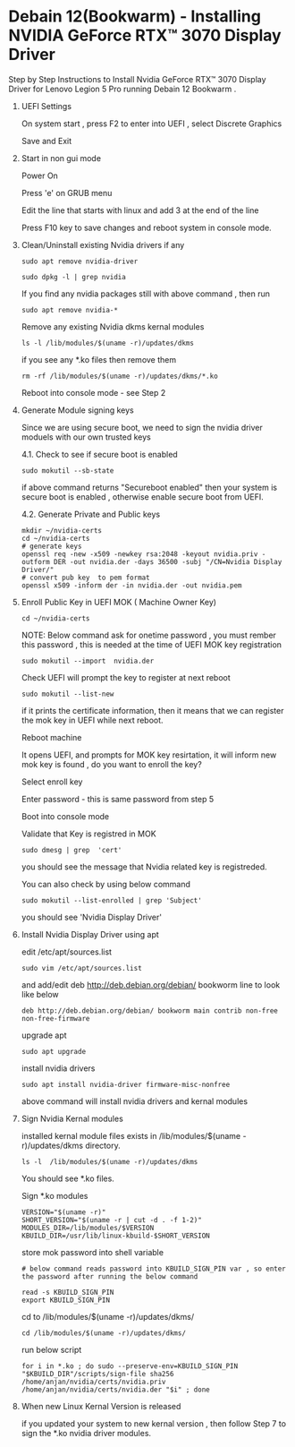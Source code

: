 # Debain 12(Bookwarm) - Installing NVIDIA GeForce RTX™ 3070 Display Driver 

Step by Step Instructions to Install Nvidia  GeForce RTX™ 3070 Display Driver for Lenovo Legion 5 Pro running Debain 12 Bookwarm .


1. UEFI Settings

    On system start , press F2 to enter into UEFI , select Discrete Graphics 

    Save and Exit

2. Start in non gui mode

    Power On 

    Press 'e' on GRUB menu 

    Edit the line that starts with linux and add 3 at the end of the line 

    Press F10 key  to save changes and reboot system in console mode.

3. Clean/Uninstall existing Nvidia drivers if any

    
    `sudo apt remove nvidia-driver`

    `sudo dpkg -l | grep nvidia`

    If you find any nvidia packages still with above command , then run

    `sudo apt remove nvidia-*`

    Remove any existing Nvidia dkms kernal modules 

    `ls -l /lib/modules/$(uname -r)/updates/dkms`

    if you see any *.ko files then remove them 

    `rm -rf /lib/modules/$(uname -r)/updates/dkms/*.ko`

    Reboot into console mode - see Step 2

4. Generate Module signing keys 

    Since we are using secure boot, we need to sign the nvidia driver moduels with our own trusted keys 

    4.1. Check  to see if secure boot is enabled

      `sudo mokutil --sb-state`

      if above command returns "Secureboot enabled" then your system is secure boot is enabled , otherwise enable secure boot from UEFI.

    4.2. Generate Private and Public keys

    ```
    mkdir ~/nvidia-certs
    cd ~/nvidia-certs
    # generate keys
    openssl req -new -x509 -newkey rsa:2048 -keyout nvidia.priv -outform DER -out nvidia.der -days 36500 -subj "/CN=Nvidia Display Driver/"
    # convert pub key  to pem format 
    openssl x509 -inform der -in nvidia.der -out nvidia.pem
    ```

5. Enroll Public Key in UEFI MOK ( Machine Owner Key)

    `
    cd ~/nvidia-certs
    `

    NOTE: Below command ask for onetime password ,  you must rember this password  , this is needed at the time of UEFI MOK key registration

    `
    sudo mokutil --import  nvidia.der
    `

    Check UEFI will prompt the key to register at next reboot 

    `sudo mokutil --list-new`

    if it prints the certificate information, then it means that we can register the mok key in UEFI while next reboot.

    Reboot  machine 

    It opens UEFI, and prompts for MOK key resirtation, it will inform  new mok key is found ,  do you want to enroll the key?

    Select enroll key

    Enter  password -  this is same password from step 5

    Boot into console mode 

    Validate that Key is registred in MOK

    `sudo dmesg | grep  'cert'`

    you should see the  message that  Nvidia related key  is registreded.

    You can also check by using below command

    `sudo mokutil --list-enrolled | grep 'Subject'`

    you should see 'Nvidia Display Driver' 

6. Install Nvidia Display Driver using apt

    edit  /etc/apt/sources.list
    
    `sudo vim /etc/apt/sources.list`

    and  add/edit deb http://deb.debian.org/debian/ bookworm line  to look like  below 

    `deb http://deb.debian.org/debian/ bookworm main contrib non-free non-free-firmware`

    upgrade apt

    `sudo apt upgrade` 

    install  nvidia drivers 

    `sudo apt install nvidia-driver firmware-misc-nonfree`
    
    above command will install nvidia drivers and kernal modules 

7. Sign  Nvidia Kernal modules 

    installed  kernal module files exists in /lib/modules/$(uname -r)/updates/dkms directory.

      
    `ls -l  /lib/modules/$(uname -r)/updates/dkms`

    You should see *.ko files. 
     
    Sign *.ko modules 

    ```
    VERSION="$(uname -r)"
    SHORT_VERSION="$(uname -r | cut -d . -f 1-2)"
    MODULES_DIR=/lib/modules/$VERSION
    KBUILD_DIR=/usr/lib/linux-kbuild-$SHORT_VERSION
    ```
    store  mok password into  shell  variable 

    ```
    # below command reads password into KBUILD_SIGN_PIN var , so enter the password after running the below command

    read -s KBUILD_SIGN_PIN
    export KBUILD_SIGN_PIN
    ```
    cd  to   /lib/modules/$(uname -r)/updates/dkms/

    `cd /lib/modules/$(uname -r)/updates/dkms/`

    run below script

    ```
    for i in *.ko ; do sudo --preserve-env=KBUILD_SIGN_PIN  "$KBUILD_DIR"/scripts/sign-file sha256 /home/anjan/nvidia/certs/nvidia.priv /home/anjan/nvidia/certs/nvidia.der "$i" ; done
    ```
8. When new Linux Kernal Version is released 

    if you updated your system to new kernal version , then follow Step 7  to sign the *.ko nvidia driver modules.
     